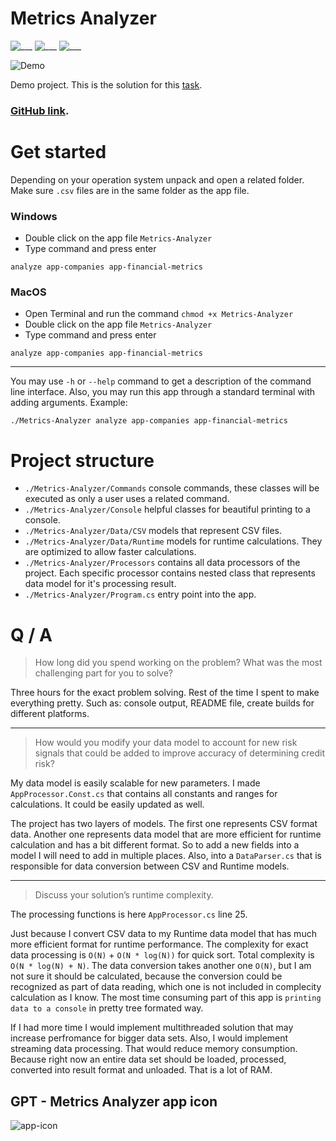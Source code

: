 # Metrics Analyzer

![___](https://img.shields.io/badge/.NET_8.0-blue.svg)
![___](https://img.shields.io/badge/CSV-blue.svg)
![___](https://img.shields.io/badge/Data_Analyzer-blue.svg)

![Demo](https://github.com/IvanMurzak/Metrics-Analyzer/assets/9135028/8d9b21e5-351e-4ccd-b9c2-1a7019104e16)

Demo project. This is the solution for this [task](https://github.com/IvanMurzak/Metrics-Analyzer/blob/main/Sanlo%20Coding%20Challenge_%20Invest%20in%20App%20Company%20Revenues.pdf). 

### [GitHub link](https://github.com/IvanMurzak/Metrics-Analyzer).

# Get started

Depending on your operation system unpack and open a related folder. Make sure `.csv` files are in the same folder as the app file.

### Windows
 - Double click on the app file `Metrics-Analyzer`
 - Type command and press enter
 
```
analyze app-companies app-financial-metrics
```

### MacOS
 - Open Terminal and run the command `chmod +x Metrics-Analyzer`
 - Double click on the app file `Metrics-Analyzer`
 - Type command and press enter
 
```
analyze app-companies app-financial-metrics
```

---

You may use `-h` or `--help` command to get a description of the command line interface.
Also, you may run this app through a standard terminal with adding arguments. Example:

```
./Metrics-Analyzer analyze app-companies app-financial-metrics
```

# Project structure

- `./Metrics-Analyzer/Commands` console commands, these classes will be executed as only a user uses a related command.
- `./Metrics-Analyzer/Console` helpful classes for beautiful printing to a console.
- `./Metrics-Analyzer/Data/CSV` models that represent CSV files.
- `./Metrics-Analyzer/Data/Runtime` models for runtime calculations. They are optimized to allow faster calculations.
- `./Metrics-Analyzer/Processors` contains all data processors of the project. Each specific processor contains nested class that represents data model for it's processing result.
- `./Metrics-Analyzer/Program.cs` entry point into the app.

# Q / A

> How long did you spend working on the problem? What was the most challenging part for you to
solve?

Three hours for the exact problem solving. Rest of the time I spent to make everything pretty. Such as: console output, README file, create builds for different platforms.

---

> How would you modify your data model to account for new risk signals that could be added to
improve accuracy of determining credit risk?

My data model is easily scalable for new parameters. I made `AppProcessor.Const.cs` that contains all constants and ranges for calculations. It could be easily updated as well. 

The project has two layers of models. The first one represents CSV format data. Another one represents data model that are more efficient for runtime calculation and has a bit different format. So to add a new fields into a model I will need to add in multiple places. Also, into a `DataParser.cs` that is responsible for data conversion between CSV and Runtime models.

---

> Discuss your solution’s runtime complexity.

The processing functions is here `AppProcessor.cs` line 25.

Just because I convert CSV data to my Runtime data model that has much more efficient format for runtime performance. The complexity for exact data processing is `O(N)` + `O(N * log(N))` for quick sort. Total complexity is `O(N * log(N) + N)`. The data conversion takes another one `O(N)`, but I am not sure it should be calculated, because the conversion could be recognized as part of data reading, which one is not included in complecity calculation as I know. The most time consuming part of this app is `printing data to a console` in pretty tree formated way.

If I had more time I would implement multithreaded solution that may increase perfromance for bigger data sets. Also, I would implement streaming data processing. That would reduce memory consumption. Because right now an entire data set should be loaded, processed, converted into result format and unloaded. That is a lot of RAM.

## GPT - Metrics Analyzer app icon

![app-icon](https://github.com/IvanMurzak/Metrics-Analyzer/assets/9135028/77dcbc3c-16be-4d3e-a450-8e8fa85d35ad)
